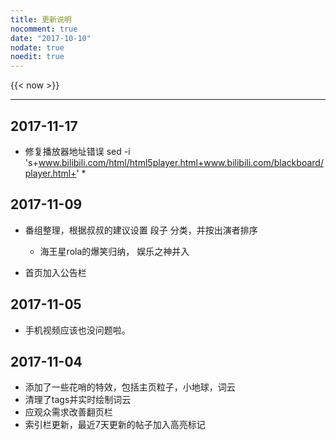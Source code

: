 ```yaml
---
title: 更新说明
nocomment: true
date: "2017-10-10"
nodate: true
noedit: true
---
```


{{< now >}}

*** 

## 2017-11-17

- 修复播放器地址错误
sed -i 's+www.bilibili.com/html/html5player.html+www.bilibili.com/blackboard/player.html+' *

## 2017-11-09
- 番组整理，根据叔叔的建议设置 段子 分类，并按出演者排序
    - 海王星rola的爆笑归纳， 娱乐之神并入

- 首页加入公告栏

## 2017-11-05
- 手机视频应该也没问题啦。

## 2017-11-04 
- 添加了一些花哨的特效，包括主页粒子，小地球，词云
- 清理了tags并实时绘制词云
- 应观众需求改善翻页栏
- 索引栏更新，最近7天更新的帖子加入高亮标记
